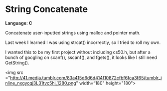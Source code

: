 # String Concatenate
<strong>Language: C</strong>

Concatenate user-inputted strings using malloc and pointer math.

Last week I learned I was using strcat() incorrectly, so I tried to roll my own. 

I wanted this to be my first project without including cs50.h, but after a bunch of googling on scanf(), sscanf(), and fgets(), it looks like I still need GetString(). 

<img src ="http://41.media.tumblr.com/83a415d6d6d414f10872cfbf6fca3f65/tumblr_inline_nxgycqj3L31tvc5hi_1280.png" width=“180" height="180">
